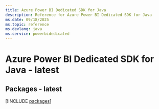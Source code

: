 ```yaml
---
title: Azure Power BI Dedicated SDK for Java
description: Reference for Azure Power BI Dedicated SDK for Java
ms.date: 09/18/2025
ms.topic: reference
ms.devlang: java
ms.service: powerbidedicated
---
```

# Azure Power BI Dedicated SDK for Java - latest
## Packages - latest
[!INCLUDE [packages](power-bi-dedicated-index.md)]
